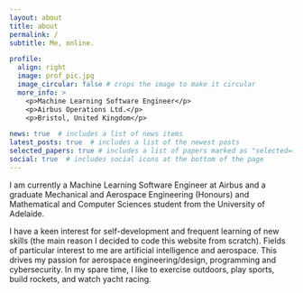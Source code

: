 ```yaml
---
layout: about
title: about
permalink: /
subtitle: Me, online.

profile:
  align: right
  image: prof_pic.jpg
  image_circular: false # crops the image to make it circular
  more_info: >
    <p>Machine Learning Software Engineer</p>
    <p>Airbus Operations Ltd.</p>
    <p>Bristol, United Kingdom</p>

news: true  # includes a list of news items
latest_posts: true  # includes a list of the newest posts
selected_papers: true # includes a list of papers marked as "selected={true}"
social: true  # includes social icons at the bottom of the page
---
```


I am currently a Machine Learning Software Engineer at Airbus and a graduate Mechanical and Aerospace Engineering (Honours) and Mathematical and Computer Sciences student from the University of Adelaide.

I have a keen interest for self-development and frequent learning of new skills (the main reason I decided to code this website from scratch). Fields of particular interest to me are artificial intelligence and aerospace. This drives my passion for aerospace engineering/design, programming and cybersecurity. In my spare time, I like to exercise outdoors, play sports, build rockets, and watch yacht racing.